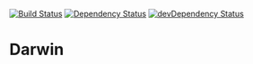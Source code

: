 [![Build Status](https://travis-ci.org/danrspencer/darwin.svg?branch=master)](https://travis-ci.org/danrspencer/darwin)
[![Dependency Status](https://david-dm.org/danrspencer/darwin/status.svg?theme=shields.io)](https://david-dm.org/danrspencer/darwin)
[![devDependency Status](https://david-dm.org/danrspencer/darwin/dev-status.svg?theme=shields.io)](https://david-dm.org/danrspencer/darwin#info=devDependencies)

Darwin
======

